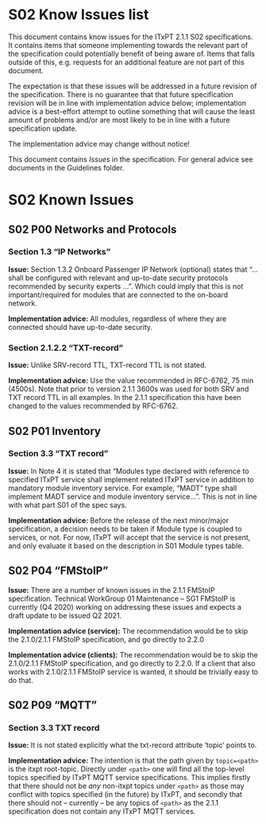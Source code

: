 # S02 Know Issues list #

This document contains know issues for the ITxPT 2.1.1 S02 specifications. It contains items that someone implementing towards the relevant part of the specification could potentially benefit of being aware of. Items that falls outside of this, e.g. requests for an additional feature are not part of this document. 

The expectation is that these issues will be addressed in a future revision of the specification. There is no guarantee that that future specification revision will be in line with implementation advice below; implementation advice is a best-effort attempt to outline something that will cause the least amount of problems and/or are most likely to be in line with a future specification update. 

The implementation advice may change without notice! 

This document contains *Issues* in the specification. For general advice see documents in the Guidelines folder.

# S02 Known Issues #

## S02 P00 Networks and Protocols ##

### Section 1.3 “IP Networks” ###

**Issue:** Section 1.3.2 Onboard Passenger IP Network (optional) states that “… shall be configured with relevant and up-to-date security protocols recommended by security experts …”. Which could imply that this is not important/required for modules that are connected to the on-board network.  

**Implementation advice:** All modules, regardless of where they are connected should have up-to-date security. 

### Section 2.1.2.2 “TXT-record” ###

**Issue:** Unlike SRV-record TTL, TXT-record TTL is not stated. 

**Implementation advice:** Use the value recommended in RFC-6762, 75 min (4500s). Note that prior to version 2.1.1 3600s was used for both SRV and TXT record TTL in all examples. In the 2.1.1 specification this have been changed to the values recommended by RFC-6762. 

## S02 P01 Inventory ##

### Section 3.3 “TXT record” ###

**Issue:** In Note 4 it is stated that “Modules type declared with reference to specified ITxPT service shall implement related ITxPT service in addition to mandatory module inventory service. For example, “MADT” type shall implement MADT service and module inventory service…”. This is not in line with what part S01 of the spec says.  

**Implementation advice:** Before the release of the next minor/major specification, a decision needs to be taken if Module type is coupled to services, or not. For now, ITxPT will accept that the service is not present, and only evaluate it based on the description in S01 Module types table.  

## S02 P04 “FMStoIP” ## 

**Issue:** There are a number of known issues in the 2.1.1 FMStoIP specification. Technical WorkGroup 01 Maintenance – SG1 FMStoIP is currently (Q4 2020) working on addressing these issues and expects a draft update to be issued Q2 2021.  

**Implementation advice (service):** The recommendation would be to skip the 2.1.0/2.1.1 FMStoIP specification, and go directly to 2.2.0

**Implementation advice (clients):** The recommendation would be to skip the 2.1.0/2.1.1 FMStoIP specification, and go directly to 2.2.0. If a client that also works with 2.1.0/2.1.1 FMStoIP service is wanted, it should be trivially easy to do that.

## S02 P09 “MQTT” ##

### Section 3.3 TXT record ###

**Issue:** It is not stated explicitly what the txt-record attribute ‘topic’ points to.  

**Implementation advice:** The intention is that the path given by `topic=<path>` is the itxpt root-topic. Directly under `<path>` one will find all the top-level topics specified by ITxPT MQTT service specifications. This implies firstly that there should not be *any* non-itxpt topics under `<path>` as those may conflict with topics specified (in the future) by ITxPT, and secondly that there should not – currently – be any topics of `<path>` as the 2.1.1 specification does not contain any ITxPT MQTT services.  